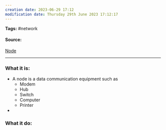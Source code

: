 ```yaml
---
creation date: 2023-06-29 17:12
modification date: Thursday 29th June 2023 17:12:17
---
```


**Tags:** #network 

#### Source:
[Node](https://aws.amazon.com/what-is/computer-networking/)

--------------------------------------

### What it is:

* A node is a data communication equipment such as
	* Modem
	* Hub
	* Switch
	* Computer
	* Printer
* 

### What it do:

